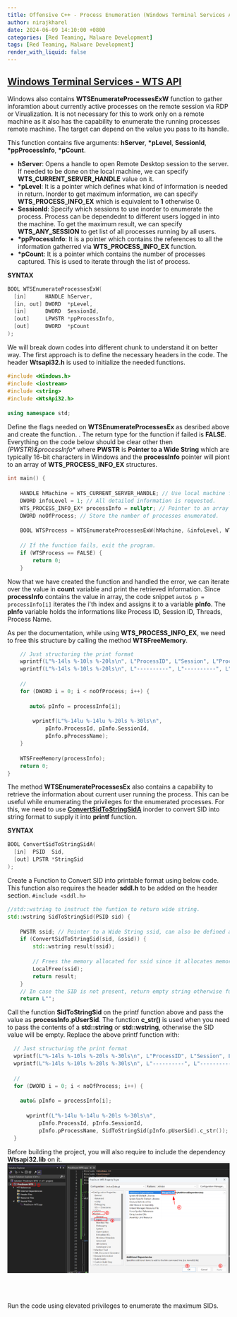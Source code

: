 ```yaml
---
title: Offensive C++ - Process Enumeration (Windows Terminal Services API)
author: nirajkharel
date: 2024-06-09 14:10:00 +0800
categories: [Red Teaming, Malware Development]
tags: [Red Teaming, Malware Development]
render_with_liquid: false
---
```



## [Windows Terminal Services - WTS API](https://learn.microsoft.com/en-us/windows/win32/api/wtsapi32/nf-wtsapi32-wtsenumerateprocessesa)
Windows also contains **WTSEnumerateProcessesExW** function to gather inforamtion about currently active processes on the remote session via RDP or Virualization. It is not necessary for this to work only on a remote machine as it also has the capability to enumerate the running processes remote machine. The target can depend on the value you pass to its handle.

This function contains five arguments: **hServer**, **\*pLevel**, **SessionId**, **\*ppProcessInfo**, **\*pCount**. 
- **hServer**: Opens a handle to open Remote Desktop session to the server. If needed to be done on the local machine, we can specify **WTS_CURRENT_SERVER_HANDLE** value on it.
- **\*pLevel**: It is a pointer which defines what kind of information is needed in return. Inorder to get maximum information, we can specify **WTS_PROCESS_INFO_EX** which is equivalent to **1** otherwise 0.
- **SessionId**: Specify which sessions to use inorder to enumerate the process. Process can be dependednt to different users logged in into the machine. To get the maximum result, we can specify **WTS_ANY_SESSION** to get list of all processes running by all users.
- **\*ppProcessInfo**: It is a pointer which contains the references to all the information gatherred via **WTS_PROCESS_INFO_EX** function.
- **\*pCount**: It is a pointer which contains the number of processes captured. This is used to iterate through the list of process.

**SYNTAX**
```c++
BOOL WTSEnumerateProcessesExW(
  [in]      HANDLE hServer,
  [in, out] DWORD  *pLevel,
  [in]      DWORD  SessionId,
  [out]     LPWSTR *ppProcessInfo,
  [out]     DWORD  *pCount
);
```

We will break down codes into different chunk to understand it on better way.
The first approach is to define the necessary headers in the code. The header **Wtsapi32.h** is used to initialize the needed functions.
```c++
#include <Windows.h>
#include <iostream>
#include <string>
#include <WtsApi32.h>

using namespace std;
```

Define the flags needed on **WTSEnumerateProcessesEx** as desribed above and create the function. . The return type for the function if failed is **FALSE**. Everything on the code below should be clear other then **(PWSTR*)&processInfo** where **PWSTR** is **Pointer to a Wide String** which are typically 16-bit characters in Windows and the **processInfo** pointer will piont to an array of **WTS_PROCESS_INFO_EX** structures.
```c++
int main() {

    HANDLE hMachine = WTS_CURRENT_SERVER_HANDLE; // Use local machine for the enumeration
    DWORD infoLevel = 1; // All detailed information is requested.
    WTS_PROCESS_INFO_EX* processInfo = nullptr; // Pointer to an array of WTS_PROCESS_INFO_EX
    DWORD noOfProcess; // Store the number of processes enumerated.

    BOOL WTSProcess = WTSEnumerateProcessesExW(hMachine, &infoLevel, WTS_ANY_SESSION, (LPWSTR*)&processInfo, &noOfProcess);

    // If the function fails, exit the program.
    if (WTSProcess == FALSE) {
        return 0;
    }
```
Now that we have created the function and handled the error, we can iterate over the value in **count** variable and print the retrieved information. Since **processInfo** contains the value in array, the code snippet `auto& p = processInfo[i]` iterates the i'th index and assigns it to a variable **pInfo**. The **pInfo** variable holds the informations like Process ID, Session ID, Threads, Process Name.

As per the documentation, while using **WTS_PROCESS_INFO_EX**, we need to free this structure by calling the method **WTSFreeMemory**.

```c++
    // Just structuring the print format
    wprintf(L"%-14ls %-10ls %-20ls\n", L"ProcessID", L"Session", L"Process Name");
    wprintf(L"%-14ls %-10ls %-20ls\n", L"----------", L"----------", L"----------");

    //
    for (DWORD i = 0; i < noOfProcess; i++) {
        
       auto& pInfo = processInfo[i];
        
        wprintf(L"%-14lu %-14lu %-20ls %-30ls\n",
            pInfo.ProcessId, pInfo.SessionId,
            pInfo.pProcessName);
    }

    WTSFreeMemory(processInfo);
    return 0;
}
```

The method **WTSEnumerateProcessesEx** also contains a capability to retrieve the information about current user running the process. This can be useful while enumerating the privileges for the enumerated processes. For this, we need to use **[ConvertSidToStringSidA](https://learn.microsoft.com/en-us/windows/win32/api/sddl/nf-sddl-convertsidtostringsida)** inorder to convert SID into string format to supply it into **printf** function.

**SYNTAX**
```c++
BOOL ConvertSidToStringSidA(
  [in]  PSID  Sid,
  [out] LPSTR *StringSid
);
```

Create a Function to Convert SID into printable format using below code. This function also requires the header **sddl.h** to be added on the header section. `#include <sddl.h>`

```c++
//std::wstring to instruct the funtion to return wide string.
std::wstring SidToStringSid(PSID sid) {

    PWSTR ssid; // Pointer to a Wide String ssid, can also be defined as wchar_t
    if (ConvertSidToStringSid(sid, &ssid)) {
        std::wstring result(ssid);
        
        // Frees the memory allocated for ssid since it allocates memory for it. It is used to avoid memory leaks.
        LocalFree(ssid);
        return result;
    }
    // In case the SID is not present, return empty string otherwise function might fail.
    return L"";
```

Call the function **SidToStringSid** on the printf function above and pass the value as **processInfo.pUserSid**. The function **c_str()** is  used when you need to pass the contents of a **std::string** or **std::wstring**, otherwise the SID value will be empty.
Replace the above printf function with:
```c++
  // Just structuring the print format
  wprintf(L"%-14ls %-10ls %-20ls %-30ls\n", L"ProcessID", L"Session", L"Process Name", L"SID");
  wprintf(L"%-14ls %-10ls %-20ls %-30ls\n", L"----------", L"----------", L"----------", L"------------------------------");

  //
  for (DWORD i = 0; i < noOfProcess; i++) {
      
    auto& pInfo = processInfo[i];
      
      wprintf(L"%-14lu %-14lu %-20ls %-30ls\n",
          pInfo.ProcessId, pInfo.SessionId,
          pInfo.pProcessName, SidToStringSid(pInfo.pUserSid).c_str());
  }
```

Before building the project, you will also require to include the dependency **Wtsapi32.lib** on it.
<img alt="" class="bf jp jq dj" loading="lazy" role="presentation" src="https://raw.githubusercontent.com/nirajkharel/nirajkharel.github.io/master/assets/img/images/proc-enum-wts-1.png">

<br>
<img alt="" class="bf jp jq dj" loading="lazy" role="presentation" src="https://raw.githubusercontent.com/nirajkharel/nirajkharel.github.io/master/assets/img/images/process-enum-2.gif">

Run the code using elevated privileges to enumerate the maximum SIDs.